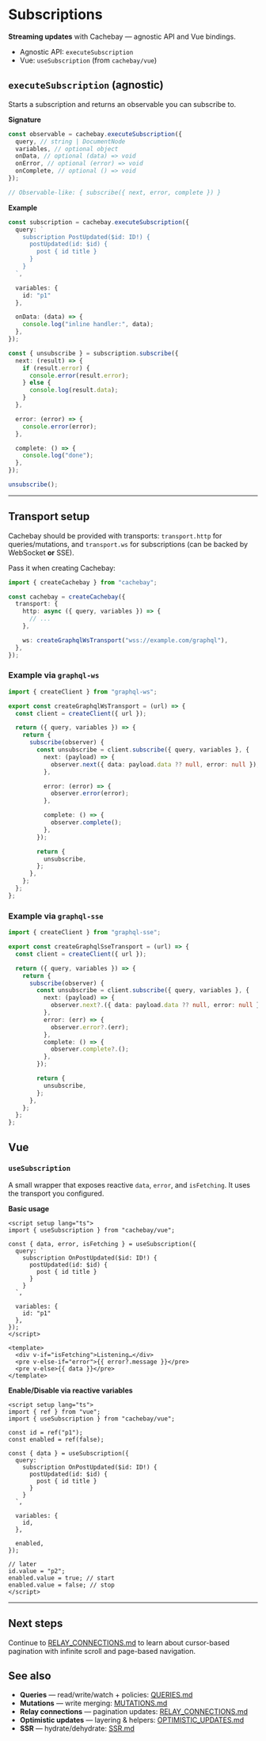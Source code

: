 
# Subscriptions

**Streaming updates** with Cachebay — agnostic API and Vue bindings.

* Agnostic API: `executeSubscription`
* Vue: `useSubscription` (from `cachebay/vue`)

## `executeSubscription` (agnostic)

Starts a subscription and returns an observable you can subscribe to.

**Signature**

```ts
const observable = cachebay.executeSubscription({
  query, // string | DocumentNode
  variables, // optional object
  onData, // optional (data) => void
  onError, // optional (error) => void
  onComplete, // optional () => void
});

// Observable-like: { subscribe({ next, error, complete }) }
```

**Example**

```ts
const subscription = cachebay.executeSubscription({
  query: `
    subscription PostUpdated($id: ID!) {
      postUpdated(id: $id) {
        post { id title }
      }
    }
  `,

  variables: {
    id: "p1"
  },

  onData: (data) => {
    console.log("inline handler:", data);
  },
});

const { unsubscribe } = subscription.subscribe({
  next: (result) => {
    if (result.error) {
      console.error(result.error);
    } else {
      console.log(result.data);
    }
  },

  error: (error) => {
    console.error(error);
  },

  complete: () => {
    console.log("done");
  },
});

unsubscribe();
```

---

## Transport setup

Cachebay should be provided with transports: `transport.http` for queries/mutations, and `transport.ws` for subscriptions (can be backed by WebSocket **or** SSE).

Pass it when creating Cachebay:

```ts
import { createCachebay } from "cachebay";

const cachebay = createCachebay({
  transport: {
    http: async ({ query, variables }) => {
      // ...
    },

    ws: createGraphqlWsTransport("wss://example.com/graphql"),
  },
});
```

### Example via `graphql-ws`

```ts
import { createClient } from "graphql-ws";

export const createGraphqlWsTransport = (url) => {
  const client = createClient({ url });

  return ({ query, variables }) => {
    return {
      subscribe(observer) {
        const unsubscribe = client.subscribe({ query, variables }, {
          next: (payload) => {
            observer.next({ data: payload.data ?? null, error: null });
          },

          error: (error) => {
            observer.error(error);
          },

          complete: () => {
            observer.complete();
          },
        });

        return {
          unsubscribe,
        };
      },
    };
  };
};
```

### Example via `graphql-sse`

```ts
import { createClient } from "graphql-sse";

export const createGraphqlSseTransport = (url) => {
  const client = createClient({ url });

  return ({ query, variables }) => {
    return {
      subscribe(observer) {
        const unsubscribe = client.subscribe({ query, variables }, {
          next: (payload) => {
            observer.next?.({ data: payload.data ?? null, error: null });
          },
          error: (err) => {
            observer.error?.(err);
          },
          complete: () => {
            observer.complete?.();
          },
        });

        return {
          unsubscribe,
        };
      },
    };
  };
};
```

## Vue

### `useSubscription`

A small wrapper that exposes reactive `data`, `error`, and `isFetching`. It uses the transport you configured.

**Basic usage**

```vue
<script setup lang="ts">
import { useSubscription } from "cachebay/vue";

const { data, error, isFetching } = useSubscription({
  query: `
    subscription OnPostUpdated($id: ID!) {
      postUpdated(id: $id) {
        post { id title }
      }
    }
  `,

  variables: {
    id: "p1"
  },
});
</script>

<template>
  <div v-if="isFetching">Listening…</div>
  <pre v-else-if="error">{{ error?.message }}</pre>
  <pre v-else>{{ data }}</pre>
</template>
```

**Enable/Disable via reactive variables**

```vue
<script setup lang="ts">
import { ref } from "vue";
import { useSubscription } from "cachebay/vue";

const id = ref("p1");
const enabled = ref(false);

const { data } = useSubscription({
  query: `
    subscription OnPostUpdated($id: ID!) {
      postUpdated(id: $id) {
        post { id title }
      }
    }
  `,

  variables: {
    id,
  },

  enabled,
});

// later
id.value = "p2";
enabled.value = true; // start
enabled.value = false; // stop
</script>
```

---

## Next steps

Continue to [RELAY_CONNECTIONS.md](./RELAY_CONNECTIONS.md) to learn about cursor-based pagination with infinite scroll and page-based navigation.

## See also

* **Queries** — read/write/watch + policies: [QUERIES.md](./QUERIES.md)
* **Mutations** — write merging: [MUTATIONS.md](./MUTATIONS.md)
* **Relay connections** — pagination updates: [RELAY_CONNECTIONS.md](./RELAY_CONNECTIONS.md)
* **Optimistic updates** — layering & helpers: [OPTIMISTIC_UPDATES.md](./OPTIMISTIC_UPDATES.md)
* **SSR** — hydrate/dehydrate: [SSR.md](./SSR.md)
